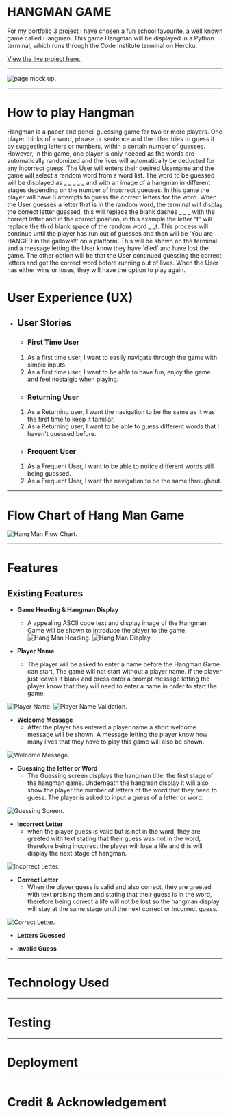 # HANGMAN GAME

For my portfolio 3 project I have chosen a fun school favourite, a well known game called Hangman. This game Hangman will be displayed in a Python terminal, which runs through the Code Institute terminal on Heroku.

[View the live project here.](https://hangman-83.herokuapp.com/)

---

![page mock up.](assets/images/hangman-mock-up.JPG)

---
# How to play Hangman
Hangman is a paper and pencil guessing game for two or more players. One player thinks of a word, phrase or sentence and the other tries to guess it by suggesting letters or numbers, within a certain number of guesses.
However, in this game, one player is only needed as the words are automatically randomized and the lives will automatically be deducted for any incorrect guess. The User will enters their desired Username and the game will select a random word from a word list.
The word to be guessed will be displayed as _ _ _ _ _ and with an image of a hangman in different stages depending on the number of incorrect guesses. In this game the player will have 8 attempts to guess the correct letters for the word. When the User guesses a letter that is in the random word, the terminal will display the correct letter guessed, this will replace the blank dashes _ _ _ with the correct letter and in the correct position, in this example the letter “t” will replace the third blank space of the random word _ _t. This process will continue until the player has run out of guesses and then will be 'You are HANGED in the gallows!!' on a platform.  This will be shown on the terminal and a message letting the User know they have 'died' and have lost the game. The other option will be that the User continued guessing the correct letters and got the correct word before running out of lives. When the User has either wins or loses, they will have the option to play again.

# User Experience (UX)

+ ## User Stories
    - ### First Time User
    1. As a first time user, I want to easily navigate through the game with simple inputs.
    2. As a first time user, I want to be able to have fun, enjoy the game and feel nostalgic when playing.
    - ### Returning User
    1. As a Returning user, I want the navigation to be the same as it was the first time to keep it familiar.
     2. As a Returning user, I want to be able to guess different words that I haven't guessed before.
    - ### Frequent User
    1. As a Frequent User, I want to be able to notice different words still being guessed.
    2. As a Frequent User, I want the navigation to be the same throughout.

---
# Flow Chart of Hang Man Game
![Hang Man Flow Chart.](assets/images/flowchart-final-hangman.jpg)

----
# Features
## Existing Features

* **Game Heading & Hangman Display**
  * A appealing ASCII code text and display image of the Hangman Game will be shown to introduce the player to the game.
![Hang Man Heading.](assets/images/hang-man-heading.JPG)
![Hang Man Display.](assets/images/hang-man-display.JPG)

* **Player Name**
  * The player will be asked to enter a name before the Hangman Game can start, The game will not start without a player name. If the player just leaves it blank and press enter a prompt message letting the player know that they will need to enter a name in order to start the game.

![Player Name.](assets/images/playername.JPG)
![Player Name Validation.](assets/images/playername-validation.JPG)

* **Welcome Message**
  * After the player has entered a player name a short welcome message will be shown. A message letting the player know how many lives that they have to play this game will also be shown.

![Welcome Message.](assets/images/welcome-message.JPG)

* **Guessing the letter or Word**
  * The Guessing screen displays the hangman title, the first stage of the hangman game. Underneath the hangman display it will also show the player the number of letters of the word that they need to guess. The player is asked to input a guess of a letter or word.

![Guessing Screen.](assets/images/guessing-screen.JPG)

* **Incorrect Letter**
  * when the player guess is valid but is not in the word, they are greeted with text stating that their guess was not in the word, therefore being incorrect the player will lose a life and this will display the next stage of hangman.

![Incorrect Letter.](assets/images/incorrect-letter-screen.JPG)

* **Correct Letter**
  * When the player guess is valid and also correct, they are greeted with text praising them and stating that their guess is in the word, therefore being correct a life will not be lost so the hangman display will stay at the same stage until the next correct or incorrect guess.

![Correct Letter.](assets/images/correct-letter-screen.JPG)

* **Letters Guessed**

* **Invalid Guess**

---
# Technology Used

---
# Testing

---
# Deployment

---
# Credit & Acknowledgement



